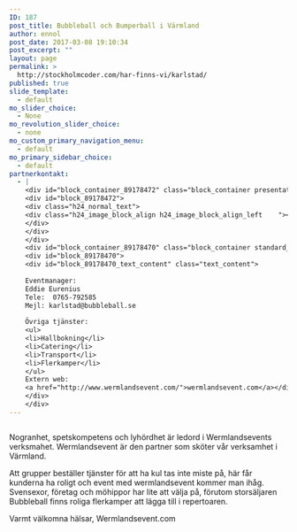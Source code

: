 ```yaml
---
ID: 187
post_title: Bubbleball och Bumperball i Värmland
author: ennol
post_date: 2017-03-08 19:10:34
post_excerpt: ""
layout: page
permalink: >
  http://stockholmcoder.com/har-finns-vi/karlstad/
published: true
slide_template:
  - default
mo_slider_choice:
  - None
mo_revolution_slider_choice:
  - none
mo_custom_primary_navigation_menu:
  - default
mo_primary_sidebar_choice:
  - default
partnerkontakt:
  - |
    <div id="block_container_89178472" class="block_container presentation_image_block">
    <div id="block_89178472">
    <div class="h24_normal_text">
    <div class="h24_image_block_align h24_image_block_align_left    "><img id="block_img_89178472" class="presentation_image_block_image" title="" src="http://dst15js82dk7j.cloudfront.net/183390/48619565-Stz4Y.jpg" alt="" /></div>
    </div>
    </div>
    </div>
    <div id="block_container_89178470" class="block_container standard_text_block text_block">
    <div id="block_89178470">
    <div id="block_89178470_text_content" class="text_content">
    
    Eventmanager:
    Eddie Eurenius
    Tele:  0765-792585
    Mejl: karlstad@bubbleball.se
    
    Övriga tjänster:
    <ul>
    <li>Hallbokning</li>
    <li>Catering</li>
    <li>Transport</li>
    <li>Flerkamper</li>
    </ul>
    Extern web:
    <a href="http://www.wermlandsevent.com/">wermlandsevent.com</a></div>
    </div>
    </div>
---
```

<div id="collection0" class="h24_collection h24_first_collection    " data-collection-index="0">
<div id="block_container_89192937" class="block_container presentation_image_block">
<div id="block_89192937">
<div class="h24_normal_text">
<div class="h24_image_block_align h24_image_block_align_left    "><img id="block_img_89192937" class="presentation_image_block_image" title="" src="http://dst15js82dk7j.cloudfront.net/183390/48619546-FAf5B.jpg" alt="" /></div>
</div>
</div>
</div>
<div id="block_container_89178468" class="block_container standard_text_block text_block">
<div id="block_89178468">
<div id="block_89178468_text_content" class="text_content">

Nogranhet, spetskompetens och lyhördhet är ledord i Wermlandsevents verksmahet. Wermlandsevent är den partner som sköter vår verksamhet i Värmland.

Att grupper beställer tjänster för att ha kul tas inte miste på, här får kunderna ha roligt och event med wermlandsevent kommer man ihåg.
Svensexor, företag och möhippor har lite att välja på, förutom storsäljaren Bubbleball finns roliga flerkamper att lägga till i repertoaren.

Varmt välkomna hälsar,
Wermlandsevent.com

</div>
</div>
<div class="clearer"></div>
</div>
</div>
<div id="collection1" class="h24_collection  h24_last_collection   " data-collection-index="1"></div>
